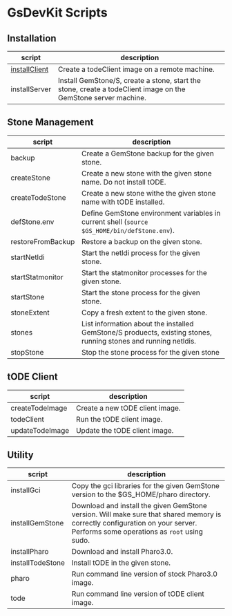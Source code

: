 # GsDevKit Scripts
## Installation
| script | description |
|--------|-------------|
|[installClient][1]| Create a todeClient image on a remote machine. |
|installServer| Install GemStone/S, create a stone, start the stone, create a todeClient image on the GemStone server machine.|

## Stone Management
| script | description |
|--------|-------------|
|backup| Create a GemStone backup for the given stone.|
|createStone| Create a new stone with the given stone name. Do not install tODE.|
|createTodeStone| Create a new stone withe the given stone name with tODE installed.|
|defStone.env| Define GemStone environment variables in current shell (`source $GS_HOME/bin/defStone.env`).|
|restoreFromBackup|Restore a backup on the given stone.|
|startNetldi| Start the netldi process for the given stone.|
|startStatmonitor| Start the statmonitor processes for the given stone.|
|startStone| Start the stone process for the given stone.|
|stoneExtent| Copy a fresh extent to the given stone.|
|stones| List information about the installed GemStone/S produects, existing stones, running stones and running netldis.|
|stopStone| Stop the stone process for the given stone|
## tODE Client
| script | description |
|--------|-------------|
|createTodeImage| Create a new tODE client image.|
|todeClient| Run the tODE client image.|
|updateTodeImage| Update the tODE client image.|
## Utility
| script | description |
|--------|-------------|
|installGci| Copy the gci libraries for the given GemStone version to the $GS\_HOME/pharo directory. |
|installGemStone| Download and install the given GemStone version. Will make sure that shared memory is correctly configuration on your server. Performs some operations as `root` using sudo. |
|installPharo| Download and install Pharo3.0.|
|installTodeStone| Install tODE in the given stone.|
|pharo| Run command line version of stock Pharo3.0 image.|
|tode| Run  command line version of tODE client image.|

[1]: installClient
